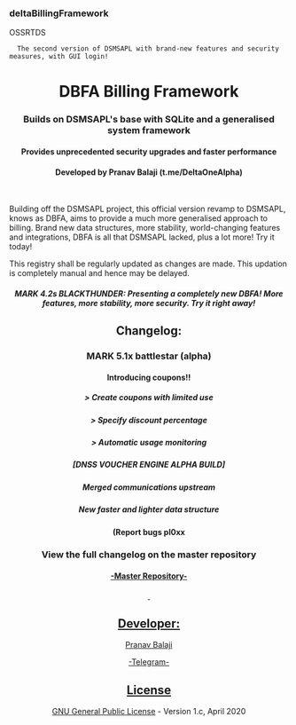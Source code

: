 ### deltaBillingFramework


OSSRTDS
      
      The second version of DSMSAPL with brand-new features and security measures, with GUI login!
<h1 align="center">DBFA Billing Framework</h1>
<h3 align="center">Builds on DSMSAPL's base with SQLite and a generalised system framework</h3>
<h4 align="center">Provides unprecedented security upgrades and faster performance</h4>
<h4 align="center">Developed by Pranav Balaji (t.me/DeltaOneAlpha)</h4>
<p align="center">&nbsp;</p>


Building off the DSMSAPL project, this official version revamp to DSMSAPL, knows as DBFA, aims to provide a much more generalised approach to billing. Brand new data structures, more stability, world-changing features and integrations, DBFA is all that DSMSAPL lacked, plus a lot more! Try it today!

This registry shall be regularly updated as changes are made. This updation is completely manual and hence may be delayed.



<h5 align="center">MARK 4.2s BLACKTHUNDER: Presenting a completely new DBFA! More features, more stability, more security. Try it right away! </h5>
<h4> </h4>
<h2 align="center">Changelog:</h2>
<h3 align="center">MARK 5.1x battlestar (alpha) </h3>
<h4 align="center">Introducing coupons!!</h4>
<h5 align="center"> > Create coupons with limited use</h4>
<h5 align="center"> > Specify discount percentage</h4>
<h5 align="center"> > Automatic usage monitoring</h4>
<h5 align="center">[DNSS VOUCHER ENGINE ALPHA BUILD]</h4>
<h5 align="center">Merged communications upstream</h4>
<h5 align="center">New faster and lighter data structure</h4>
<h4 align="center">(Report bugs pl0xx</h4>
<h3 align="center">View the full changelog on the master repository</h3>
<h4 align="center"><a href="https://github.com/deltaonealpha/DBFA/">-Master Repository-</h4>
<p align="center">&nbsp;</p>
<h2 align="center">Developer:</h2>
<p align="center">Pranav Balaji</p>
<p align="center"><a href="https://t.me/DeltaOneAlpha">-Telegram-</p>
<h2 align="center">License</h2></p>

<p align="center"><a href="https://github.com/deltaonealpha/deltaBillingFramework/blob/master/LICENSE">GNU General Public License</a> - Version 1.c, April 2020</p <a href="https://t.me/DeltaOneAlpha">
